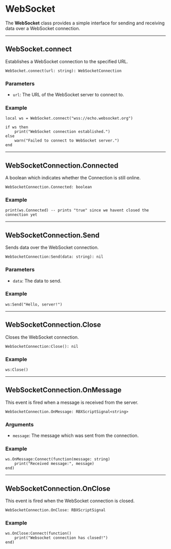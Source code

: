# WebSocket

The **WebSocket** class provides a simple interface for sending and receiving data over a WebSocket connection.

---

## WebSocket.connect

Establishes a WebSocket connection to the specified URL.

```luau
WebSocket.connect(url: string): WebSocketConnection
```

### Parameters

- `url`: The URL of the WebSocket server to connect to.

### Example

```luau
local ws = WebSocket.connect("wss://echo.websocket.org")

if ws then
    print("WebSocket connection established.")
else
    warn("Failed to connect to WebSocket server.")
end
```

---

## WebSocketConnection.Connected

A boolean which indicates whether the Connection is still online.

```luau
WebSocketConnection.Connected: boolean
```

### Example

```luau
print(ws.Connected) -- prints "true" since we havent closed the connection yet
```

---

## WebSocketConnection.Send

Sends data over the WebSocket connection.

```luau
WebSocketConnection:Send(data: string): nil
```

### Parameters

- `data`: The data to send.

### Example

```luau
ws:Send("Hello, server!")
```

---

## WebSocketConnection.Close

Closes the WebSocket connection.

```luau
WebSocketConnection:Close(): nil
```

### Example

```luau
ws:Close()
```

---

## WebSocketConnection.OnMessage

This event is fired when a message is received from the server.

```luau
WebSocketConnection.OnMessage: RBXScriptSignal<string>
```

### Arguments

- `message`: The message which was sent from the connection.

### Example

```luau
ws.OnMessage:Connect(function(message: string)
    print("Received message:", message)
end)
```

---

## WebSocketConnection.OnClose

This event is fired when the WebSocket connection is closed.

```luau
WebSocketConnection.OnClose: RBXScriptSignal
```

### Example

```luau
ws.OnClose:Connect(function()
    print("Websocket connection has closed!")
end)
```
